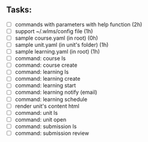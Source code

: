 
## Tasks:
- [ ] commands with parameters with help function (2h)
- [ ] support ~/.wlms/config file (1h)
- [ ] sample course.yaml (in root) (0h)
- [ ] sample unit.yaml (in unit's folder) (1h)
- [ ] sample learning.yaml (in root) (1h)
- [ ] command: course ls
- [ ] command: course create
- [ ] command: learning ls
- [ ] command: learning create
- [ ] command: learning start
- [ ] command: learning notify (email)
- [ ] command: learning schedule
- [ ] render unit's content html
- [ ] command: unit ls
- [ ] command: unit open
- [ ] command: submission ls
- [ ] command: submission review
